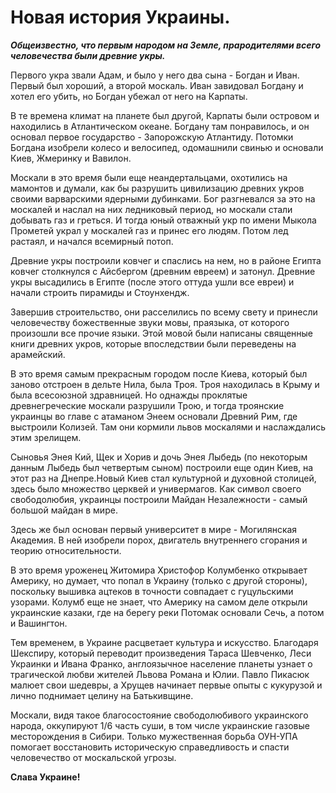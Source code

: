 # Новая история Украины.

_**Общеизвестно, что первым народом на Земле, прародителями всего человечества были древние укры.**_

Первого укра звали Адам, и было у него два сына - Богдан и Иван. Первый был хороший, а второй москаль. Иван завидовал Богдану и хотел его убить, но Богдан убежал от него на Карпаты.

В те времена климат на планете был другой, Карпаты были островом и находились в Атлантическом океане. Богдану там понравилось, и он основал первое государство - Запорожскую Атлантиду. Потомки Богдана изобрели колесо и велосипед, одомашнили свинью и основали Киев, Жмеринку и Вавилон.

Москали в это время были еще неандертальцами, охотились на мамонтов и думали, как бы разрушить цивилизацию древних укров своими варварскими ядерными дубинками. Бог разгневался за это на москалей и наслал на них ледниковый период, но москали стали добывать газ и греться. И тогда юный отважный укр по имени Мыкола Прометей украл у москалей газ и принес его людям. Потом лед растаял, и начался всемирный потоп.

Древние укры построили ковчег и спаслись на нем, но в районе Египта ковчег столкнулся с Айсбергом (древним евреем) и затонул. Древние укры высадились в Египте (после этого оттуда ушли все евреи) и начали строить пирамиды и Стоунхендж.

Завершив строительство, они расселились по всему свету и принесли человечеству божественные звуки мовы, праязыка, от которого произошли все прочие языки. Этой мовой были написаны священные книги древних укров, которые впоследствии были переведены на арамейский.

В это время самым прекрасным городом после Киева, который был заново отстроен в дельте Нила, была Троя. Троя находилась в Крыму и была всесоюзной здравницей. Но однажды проклятые древнегреческие москали разрушили Трою, и тогда троянские украинцы во главе с атаманом Энеем основали Древний Рим, где выстроили Колизей. Там они кормили львов москалями и наслаждались этим зрелищем.

Сыновья Энея Кий, Щек и Хорив и дочь Энея Лыбедь (по некоторым данным Лыбедь был четвертым сыном) построили еще один Киев, на этот раз на Днепре.Новый Киев стал культурной и духовной столицей, здесь было множество церквей и универмагов. Как символ своего свободолюбия, украинцы построили Майдан Незалежности - самый большой майдан в мире.

Здесь же был основан первый университет в мире - Могилянская Академия. В ней изобрели порох, двигатель внутреннего сгорания и теорию относительности.

В это время уроженец Житомира Христофор Колумбенко открывает Америку, но думает, что попал в Украину (только с другой стороны), поскольку вышивка ацтеков в точности совпадает с гуцульскими узорами. Колумб еще не знает, что Америку на самом деле открыли украинские казаки, где на берегу реки Потомак основали Сечь, а потом и Вашингтон.

Тем временем, в Украине расцветает культура и искусство. Благодаря Шекспиру, который переводит произведения Тараса Шевченко, Леси Украинки и Ивана Франко, англоязычное население планеты узнает о трагической любви жителей Львова Романа и Юлии. Павло Пикасюк малюет свои шедевры, а Хрущев начинает первые опыты с кукурузой и лично поднимает целину на Батькивщине.

Москали, видя такое благосостояние свободолюбивого украинского народа, оккупируют 1/6 часть суши, в том числе украинские газовые месторождения в Сибири. Только мужественная борьба ОУН-УПА помогает восстановить историческую справедливость и спасти человечество от москальской угрозы.

**Слава Украине!**
